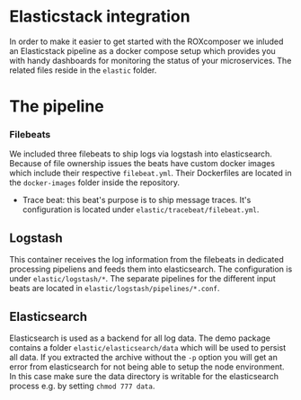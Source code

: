 # Elasticstack integration

In order to make it easier to get started with the ROXcomposer we inluded an Elasticstack pipeline as a docker compose setup which provides you with handy dashboards for monitoring the status
of your microservices. The related files reside in the `elastic` folder.

# The pipeline

### Filebeats

We included three filebeats to ship logs via logstash into elasticsearch. Because of file ownership issues the beats have custom docker images which include their respective `filebeat.yml`. Their Dockerfiles are located in the `docker-images` folder inside the repository.

* Trace beat: this beat's purpose is to ship message traces. It's configuration is located under `elastic/tracebeat/filebeat.yml`.

## Logstash

This container receives the log information from the filebeats in dedicated processing pipeliens and feeds them into elasticsearch. The configuration is under `elastic/logstash/*`.
The separate pipelines for the different input beats are located in `elastic/logstash/pipelines/*.conf`.

## Elasticsearch

Elasticsearch is used as a backend for all log data. The demo package contains a folder `elastic/elasticsearch/data` which will be used to persist all data.
If you extracted the archive without the `-p` option you will get an error from elasticsearch for not being able to setup the node environment. In this case make sure
the data directory is writable for the elasticsearch process e.g. by setting `chmod 777 data`.
